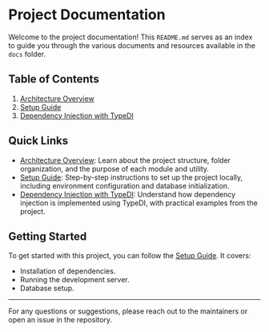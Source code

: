 # Project Documentation

Welcome to the project documentation! This `README.md` serves as an index to guide you through the various documents and resources available in the `docs` folder.

## Table of Contents

1. [Architecture Overview](./architecture.md)
2. [Setup Guide](./setup.md)
3. [Dependency Injection with TypeDI](./dependency-injection.md)

## Quick Links

- [Architecture Overview](./architecture.md): Learn about the project structure, folder organization, and the purpose of each module and utility.
- [Setup Guide](./setup.md): Step-by-step instructions to set up the project locally, including environment configuration and database initialization.
- [Dependency Injection with TypeDI](./dependency-injection.md): Understand how dependency injection is implemented using TypeDI, with practical examples from the project.

## Getting Started

To get started with this project, you can follow the [Setup Guide](./setup.md). It covers:

- Installation of dependencies.
- Running the development server.
- Database setup.


---

For any questions or suggestions, please reach out to the maintainers or open an issue in the repository.
